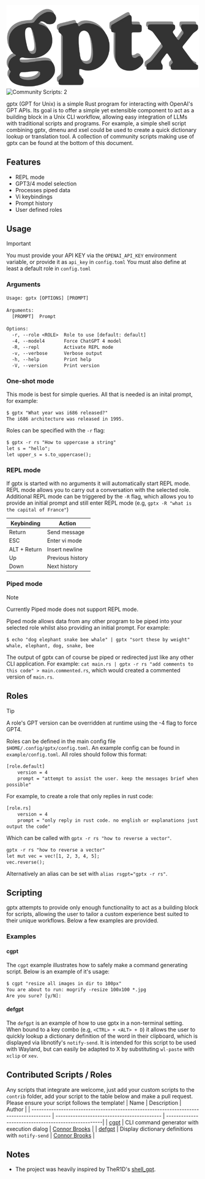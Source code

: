 ![gptx Logo](logo.png)
![Community Scripts: 2](https://img.shields.io/badge/Community%20scripts-2-blue)

gptx (GPT for Unix) is a simple Rust program for interacting with OpenAI's GPT APIs. Its goal is to offer a simple yet extensible component to act as a building block in a Unix CLI workflow, allowing easy integration of LLMs with traditional scripts and programs. For example, a simple shell script combining gptx, dmenu and xsel could be used to create a quick dictionary lookup or translation tool. A collection of community scripts making use of gptx can be found at the bottom of this document.

## Features
* REPL mode
* GPT3/4 model selection
* Processes piped data
* Vi keybindings
* Prompt history
* User defined roles

## Usage
> [!IMPORTANT]
> You must provide your API KEY via the `OPENAI_API_KEY` environment variable, or provide it as `api_key` in `config.toml` You must also define at least a default role in `config.toml`

### Arguments
```
Usage: gptx [OPTIONS] [PROMPT]

Arguments:
  [PROMPT]  Prompt

Options:
  -r, --role <ROLE>  Role to use [default: default]
  -4, --model4       Force ChatGPT 4 model
  -R, --repl         Activate REPL mode
  -v, --verbose      Verbose output
  -h, --help         Print help
  -V, --version      Print version
```

### One-shot mode
This mode is best for simple queries. All that is needed is an inital prompt, for example:
```
$ gptx "What year was i686 released?"
The i686 architecture was released in 1995.
```
Roles can be specified with the `-r` flag:
```
$ gptx -r rs "How to uppercase a string"
let s = "hello";
let upper_s = s.to_uppercase();
```

### REPL mode
If gptx is started with no arguments it will automatically start REPL mode. REPL mode allows you to carry out a conversation with the selected role. Additional REPL mode can be triggered by the `-R` flag, which allows you to provide an initial prompt and still enter REPL mode (e.g, `gptx -R "what is the capital of France"`)

| Keybinding   | Action           |
| ------------ | ---------------- |
| Return       | Send message     |
| ESC          | Enter vi mode    |
| ALT + Return | Insert newline   |
| Up           | Previous history |
| Down         | Next history     |

### Piped mode
> [!NOTE]
> Currently Piped mode does not support REPL mode. 

Piped mode allows data from any other program to be piped into your selected role whilst also providing an initial prompt. For example:
```
$ echo "dog elephant snake bee whale" | gptx "sort these by weight"
whale, elephant, dog, snake, bee
```
The output of gptx can of course be piped or redirected just like any other CLI application. For example: `cat main.rs | gptx -r rs "add comments to this code" > main.commented.rs`, which would created a commented version of `main.rs`.

## Roles
> [!TIP]
> A role's GPT version can be overridden at runtime using the -4 flag to force GPT4.

Roles can be defined in the main config file `$HOME/.config/gptx/config.toml`. An example config can be found in `example/config.toml`. All roles should follow this format:

```
[role.default]
    version = 4
    prompt = "attempt to assist the user. keep the messages brief when possible"
```
For example, to create a role that only replies in rust code:

```
[role.rs]
    version = 4
    prompt = "only reply in rust code. no english or explanations just output the code"
```
Which can be called with `gptx -r rs "how to reverse a vector"`. 
```
gptx -r rs "how to reverse a vector"
let mut vec = vec![1, 2, 3, 4, 5];
vec.reverse();
```
Alternatively an alias can be set with `alias rsgpt="gptx -r rs"`.

## Scripting
gptx attempts to provide only enough functionality to act as a building block for scripts, allowing the user to tailor a custom experience best suited to their unique workflows. Below a few examples are provided.
### Examples
#### cgpt
The `cgpt` example illustrates how to safely make a command generating script. Below is an example of it's usage:
```
$ cgpt "resize all images in dir to 100px"
You are about to run: mogrify -resize 100x100 *.jpg
Are you sure? [y/N]: 
```
#### defgpt
The `defgpt` is an example of how to use gptx in a non-terminal setting. When bound to a key combo (e.g, `<CTRL> + <ALT> + D`) it allows the user to quickly lookup a dictionary definition of the word in their clipboard, which is displayed via libnotify's `notify-send`. It is intended for this script to be used with Wayland, but can easily be adapted to X by substituting `wl-paste` with `xclip` or `xev`.

## Contributed Scripts / Roles
Any scripts that integrate are welcome, just add your custom scripts to the `contrib` folder, add your script to the table below and make a pull request. Please ensure your script follows the template!
| Name                                                                                   | Description                                 | Author                                              |
| -------------------------------------------------------------------------------------- | ------------------------------------------- | ----------------------------------------------------|
| [cgpt](https://raw.githubusercontent.com/connor-brooks/gptx/main/example/scripts/cgpt) | CLI command generator with execution dialog | [Connor Brooks](https://github.com/connor-brooks)    |
| [defgpt](https://raw.githubusercontent.com/connor-brooks/gptx/main/example/scripts/defgpt) | Display dictionary definitions with `notify-send` | [Connor Brooks](https://github.com/connor-brooks)    |

## Notes
* The project was heavily inspired by TheR1D's [shell_gpt](https://github.com/TheR1D/shell_gpt).
